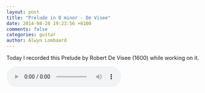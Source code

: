 ```yaml
---
layout: post
title: "Prelude in D minor - De Visee"
date: 2014-08-28 19:23:56 +0100
comments: false
categories: guitar
author: Alwyn Lombaard
---
```



Today I recorded this Prelude by Robert De Visee (1600) while working on it.

<audio controls>
  <source src="/music/Prelude_De_Visee_20140828_191016.mp3" type="audio/mpeg">
If your browser does not support the audio element you can get the recording [here](/music/Prelude_De_Visee_20140828_191016.mp3)
</audio>
